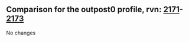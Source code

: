 ## Comparison for the outpost0 profile, rvn: [2171](https://github.com/PRO100KatYT/FortniteProfileRevisions/tree/main/profiles/outpost0/2171%20outpost0.json)-[2173](https://github.com/PRO100KatYT/FortniteProfileRevisions/tree/main/profiles/outpost0/2173%20outpost0.json)

No changes
